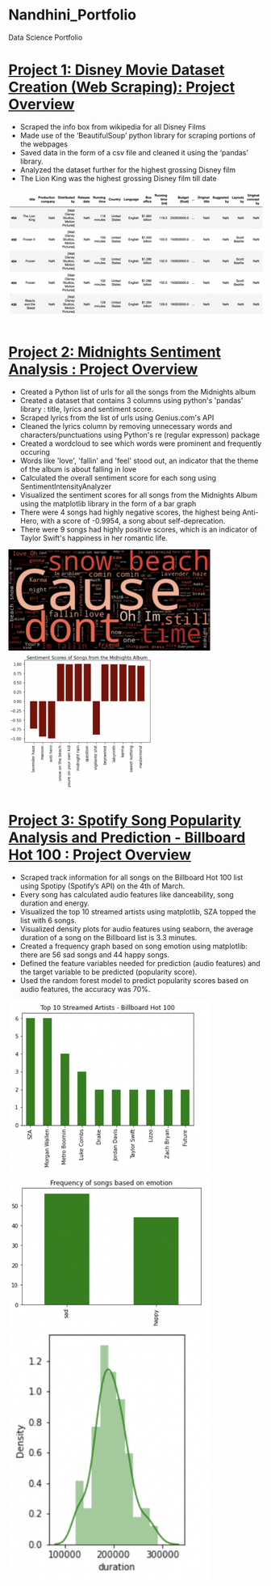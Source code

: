 # Nandhini_Portfolio
Data Science Portfolio

# [Project 1: Disney Movie Dataset Creation (Web Scraping): Project Overview](https://github.com/nandhinishankarl/Web-Scraping/blob/main/Disney_Movie_Dataset_Creation_2.ipynb)

- Scraped the info box from wikipedia for all Disney Films 
- Made use of the ‘BeautifulSoup’ python library for scraping portions of the webpages
- Saved data in the form of a csv file and cleaned it using the ‘pandas’ library. 
- Analyzed the dataset further for the highest grossing Disney film 
- The Lion King was the highest grossing Disney film till date 


<img src="images/Screen%20Shot%202022-09-30%20at%209.47.58%20AM.png" width="600">&nbsp;&nbsp;&nbsp;

# [Project 2: Midnights Sentiment Analysis : Project Overview](https://github.com/nandhinishankarl/Sentiment-Analysis-Projects/blob/main/Midnights%20Sentiment%20Analysis%20-3.ipynb)

- Created a Python list of urls for all the songs from the Midnights album 
- Created a dataset that contains 3 columns using python's 'pandas' library : title, lyrics and sentiment score.
- Scraped lyrics from the list of urls using Genius.com's API 
- Cleaned the lyrics column by removing unnecessary words and characters/punctuations using Python's re (regular expresson) package
- Created a wordcloud to see which words were prominent and frequently occuring
- Words like 'love', 'fallin' and 'feel' stood out, an indicator that the theme of the album is about falling in love
- Calculated the overall sentiment score for each song using SentimentIntensityAnalyzer 
- Visualized the sentiment scores for all songs from the Midnights Album using the matplotlib library in the form of a bar graph 
- There were 4 songs had highly negative scores, the highest being Anti-Hero, with a score of -0.9954, a song about self-deprecation. 
- There were 9 songs had highly positive scores, which is an indicator of Taylor Swift's happiness in her romantic life.

<img src="images/Screen%20Shot%202023-01-12%20at%2012.23.24%20PM.png" width="400">&nbsp;&nbsp;&nbsp;
<img src="images/Screen%20Shot%202023-01-12%20at%2012.23.41%20PM.png" width="300">&nbsp;&nbsp;&nbsp;

# [Project 3: Spotify Song Popularity Analysis and Prediction - Billboard Hot 100 : Project Overview](https://github.com/nandhinishankarl/Nandhini_Portfolio/blob/main/Spotify_Billboard_Hot_100.ipynb)

- Scraped track information for all songs on the Billboard Hot 100 list using Spotipy (Spotify’s API) on the 4th of March.
- Every song has calculated audio features like danceability, song duration and energy.
- Visualized the top 10 streamed artists using matplotlib, SZA topped the list with 6 songs. 
- Visualized density plots for audio features using seaborn, the average duration of a song on the Billboard list is 3.3 minutes. 
- Created a frequency graph based on song emotion using matplotlib: there are 56 sad songs and 44 happy songs.
- Defined the feature variables needed for prediction (audio features) and the target variable to be predicted (popularity score).
- Used the random forest model to predict popularity scores based on audio features, the accuracy was 70%.


<img src="images/Screen%20Shot%202023-03-06%20at%2011.11.19%20AM.png" width="400">&nbsp;&nbsp;&nbsp;
<img src="images/Screen%20Shot%202023-03-06%20at%2011.14.27%20AM.png" width="400">&nbsp;&nbsp;&nbsp;
<img src="images/Screen%20Shot%202023-03-06%20at%2011.17.01%20AM.png" width="400">&nbsp;&nbsp;&nbsp;



